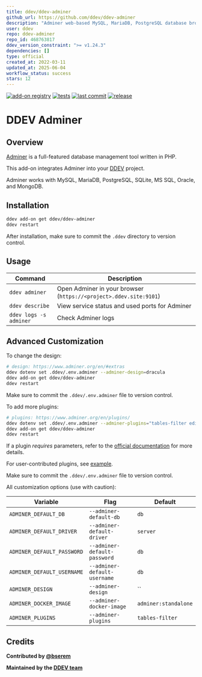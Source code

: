 ```yaml
---
title: ddev/ddev-adminer
github_url: https://github.com/ddev/ddev-adminer
description: "Adminer web-based MySQL, MariaDB, PostgreSQL database browser for DDEV"
user: ddev
repo: ddev-adminer
repo_id: 468763817
ddev_version_constraint: ">= v1.24.3"
dependencies: []
type: official
created_at: 2022-03-11
updated_at: 2025-06-04
workflow_status: success
stars: 12
---
```


[![add-on registry](https://img.shields.io/badge/DDEV-Add--on_Registry-blue)](https://addons.ddev.com)
[![tests](https://github.com/ddev/ddev-adminer/actions/workflows/tests.yml/badge.svg?branch=main)](https://github.com/ddev/ddev-adminer/actions/workflows/tests.yml?query=branch%3Amain)
[![last commit](https://img.shields.io/github/last-commit/ddev/ddev-adminer)](https://github.com/ddev/ddev-adminer/commits)
[![release](https://img.shields.io/github/v/release/ddev/ddev-adminer)](https://github.com/ddev/ddev-adminer/releases/latest)

# DDEV Adminer

## Overview

[Adminer](https://www.adminer.org/) is a full-featured database management tool written in PHP.

This add-on integrates Adminer into your [DDEV](https://ddev.com/) project.

Adminer works with MySQL, MariaDB, PostgreSQL, SQLite, MS SQL, Oracle, and MongoDB.

## Installation

```bash
ddev add-on get ddev/ddev-adminer
ddev restart
```

After installation, make sure to commit the `.ddev` directory to version control.

## Usage

| Command | Description |
| ------- | ----------- |
| `ddev adminer` | Open Adminer in your browser (`https://<project>.ddev.site:9101`) |
| `ddev describe` | View service status and used ports for Adminer |
| `ddev logs -s adminer` | Check Adminer logs |

## Advanced Customization

To change the design:

```bash
# design: https://www.adminer.org/en/#extras
ddev dotenv set .ddev/.env.adminer --adminer-design=dracula
ddev add-on get ddev/ddev-adminer
ddev restart
```

Make sure to commit the `.ddev/.env.adminer` file to version control.

To add more plugins:

```bash
# plugins: https://www.adminer.org/en/plugins/
ddev dotenv set .ddev/.env.adminer --adminer-plugins="tables-filter edit-calendar"
ddev add-on get ddev/ddev-adminer
ddev restart
```

If a plugin *requires* parameters, refer to the [official documentation](https://hub.docker.com/_/adminer) for more details.

For user-contributed plugins, see [example](https://github.com/ddev/ddev-adminer/issues/43).

Make sure to commit the `.ddev/.env.adminer` file to version control.

All customization options (use with caution):

| Variable | Flag | Default |
| -------- | ---- | ------- |
| `ADMINER_DEFAULT_DB` | `--adminer-default-db` | `db` |
| `ADMINER_DEFAULT_DRIVER` | `--adminer-default-driver` | `server` |
| `ADMINER_DEFAULT_PASSWORD` | `--adminer-default-password` | `db` |
| `ADMINER_DEFAULT_USERNAME` | `--adminer-default-username` | `db` |
| `ADMINER_DESIGN` | `--adminer-design` | `` |
| `ADMINER_DOCKER_IMAGE` | `--adminer-docker-image` | `adminer:standalone` |
| `ADMINER_PLUGINS` | `--adminer-plugins` | `tables-filter` |

## Credits

**Contributed by [@bserem](https://github.com/bserem)**

**Maintained by the [DDEV team](https://ddev.com/support-ddev/)**
